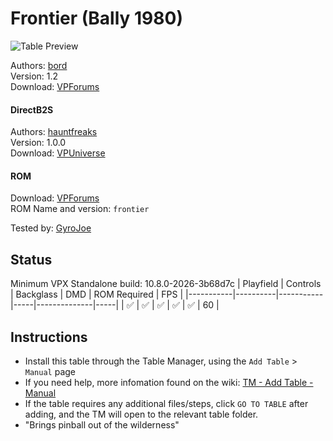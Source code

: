 # Frontier (Bally 1980)

![Table Preview](../../images/vpx-frontier.jpg)

Authors: [bord](https://www.vpforums.org/index.php?showuser=83256)\
Version: 1.2\
Download: [VPForums](https://www.vpforums.org/index.php?app=downloads&showfile=12428)

#### DirectB2S

Authors: [hauntfreaks](https://vpuniverse.com/profile/5216-hauntfreaks/)\
Version: 1.0.0\
Download: [VPUniverse](https://vpuniverse.com/files/file/14387-frontier-bally-1980-b2s/)

#### ROM

Download: [VPForums](https://www.vpforums.org/index.php?app=downloads&showfile=672)\
ROM Name and version: `frontier`

Tested by: [GyroJoe](https://github.com/GyroJoe)

## Status 

Minimum VPX Standalone build: 10.8.0-2026-3b68d7c
| Playfield | Controls | Backglass | DMD | ROM Required | FPS | 
|-----------|----------|-----------|-----|--------------|-----|
| :white_check_mark: | :white_check_mark: | :white_check_mark: | :white_check_mark: | :white_check_mark: | 60 |

## Instructions

- Install this table through the Table Manager, using the `Add Table` > `Manual` page
- If you need help, more infomation found on the wiki: [TM - Add Table - Manual](https://github.com/LegendsUnchained/vpx-standalone-alp4k/wiki/%5B04%5D-%F0%9F%A7%A1-TM-%E2%80%90-Other-Features#add-table---manual)
- If the table requires any additional files/steps, click `GO TO TABLE` after adding, and the TM will open to the relevant table folder.
- "Brings pinball out of the wilderness"

